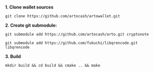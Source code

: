 **1. Clone wallet sources**

```
git clone https://github.com/artocash/artowallet.git
```

**2. Create git submodule:**

```
git submodule add https://github.com/artocash/arto.git cryptonote
```

```
git submodule add https://github.com/fukuchi/libqrencode.git libqrencode
```

**3. Build**

```
mkdir build && cd build && cmake .. && make
```
